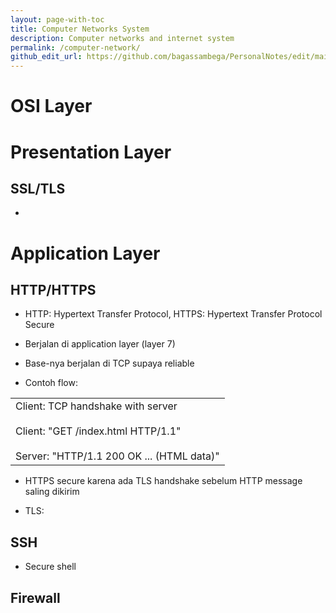 ```yaml
---
layout: page-with-toc
title: Computer Networks System
description: Computer networks and internet system
permalink: /computer-network/
github_edit_url: https://github.com/bagassambega/PersonalNotes/edit/main/_pages/computer-network.md
---
```

# OSI Layer

  

# Presentation Layer

## SSL/TLS

-   
    

# Application Layer

## HTTP/HTTPS

- HTTP: Hypertext Transfer Protocol, HTTPS: Hypertext Transfer Protocol Secure
    
- Berjalan di application layer (layer 7)
    
- Base-nya berjalan di TCP supaya reliable
    
- Contoh flow:
    

|   |
|---|
|Client: TCP handshake with server<br><br>Client: "GET /index.html HTTP/1.1"<br><br>Server: "HTTP/1.1 200 OK ... (HTML data)"|

  

- HTTPS secure karena ada TLS handshake sebelum HTTP message saling dikirim
    
- TLS:
    

## SSH

- Secure shell
    

  

## Firewall